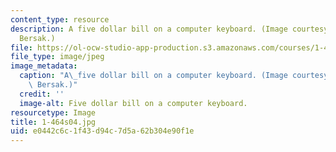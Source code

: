 ```yaml
---
content_type: resource
description: A five dollar bill on a computer keyboard. (Image courtesy of Daniel
  Bersak.)
file: https://ol-ocw-studio-app-production.s3.amazonaws.com/courses/1-464-e-commerce-and-the-internet-in-real-estate-and-construction-spring-2004/e0442c6c1f43d94c7d5a62b304e90f1e_1-464s04.jpg
file_type: image/jpeg
image_metadata:
  caption: "A\_five dollar bill on a computer keyboard. (Image courtesy of Daniel\
    \ Bersak.)"
  credit: ''
  image-alt: Five dollar bill on a computer keyboard.
resourcetype: Image
title: 1-464s04.jpg
uid: e0442c6c-1f43-d94c-7d5a-62b304e90f1e
---
```

